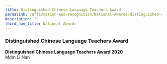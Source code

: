 ```yaml
---
title: Distinguished Chinese Language Teachers Award
permalink: /affirmation-and-recognition/National-Awards/distinguished-chinese-language-teachers-award/
description: ""
third_nav_title: National Awards
---
```

### Distinguished Chinese Language Teachers Award

<b>Distinguished Chinese Language Teachers Award 2020</b><br>
Mdm Li Nan